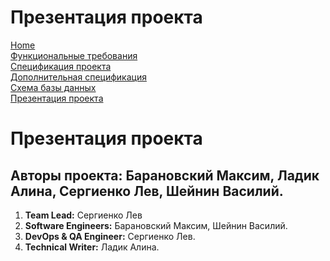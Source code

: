 # Презентация проекта

[Home](../index.md)    
[Функциональные требования](functionalRequirements.md)  
[Спецификация проекта](specification.md)  
[Дополнительная спецификация](dopSpecification.md)   
[Схема базы данных](databaseSchema.md)  
[Презентация проекта](projectPresentation.md)

# Презентация проекта

## Авторы проекта: **Барановский Максим, Ладик Алина, Сергиенко Лев, Шейнин Василий.**

1. **Team Lead:** Сергиенко Лев
2. **Software Engineers:** Барановский Максим, Шейнин Василий.
3. **DevOps & QA Engineer:** Сергиенко Лев.
4. **Technical Writer:** Ладик Алина.
